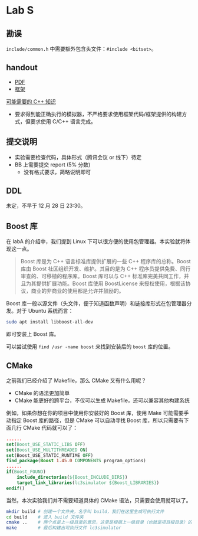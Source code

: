 # Lab S

## 勘误

`include/common.h` 中需要额外包含头文件：`#include <bitset>`。

## handout

- [PDF](/pdf/LAB_S.pdf)
- [框架](/LAB_S_Attachment.zip)

[可能需要的 C++ 知识](/resource/cpp.html)

- 要求得到能正确执行的模拟器，不严格要求使用框架代码/框架提供的构建方式，但要求使用 C/C++ 语言完成。

## 提交说明

- 实验需要检查代码，具体形式（腾讯会议 or 线下）待定
- BB 上需要提交 report (5% 分数)
  - 没有格式要求，简略说明即可

## DDL

未定，不早于 12 月 28 日 23:30。

## Boost 库

在 labA 的介绍中，我们提到 Linux 下可以很方便的使用包管理器。本实验就将体现这一点。

> Boost 库是为 C++ 语言标准库提供扩展的一些 C++ 程序库的总称。Boost 库由 Boost 社区组织开发、维护。其目的是为 C++ 程序员提供免费、同行审查的、可移植的程序库。Boost 库可以与 C++ 标准库完美共同工作，并且为其提供扩展功能。Boost 库使用 BoostLicense 来授权使用，根据该协议，商业的非商业的使用都是允许并鼓励的。

Boost 库一般以源文件（头文件，便于知道函数声明）和链接库形式在包管理器分发。对于 Ubuntu 系统而言：

```bash
sudo apt install libboost-all-dev
```

即可安装上 Boost 库。

可以尝试使用 `find /usr -name boost` 来找到安装后的 `boost` 库的位置。

## CMake

之前我们已经介绍了 Makefile，那么 CMake 又有什么用呢？

- CMake 的语法更加简单
- CMake 能更好的跨平台，不仅可以生成 Makefile，还可以兼容其他构建系统

例如，如果你想在你的项目中使用你安装好的 Boost 库，使用 Make 可能需要手动指定 Boost 库的路径，但是 CMake 可以自动寻找 Boost 库，所以只需要有下面几行 CMake 代码就可以了：

```cmake
......
set(Boost_USE_STATIC_LIBS OFF)
set(Boost_USE_MULTITHREADED ON)
set(Boost_USE_STATIC_RUNTIME OFF)
find_package(Boost 1.45.0 COMPONENTS program_options)
......
if(Boost_FOUND)
    include_directories(${Boost_INCLUDE_DIRS})
    target_link_libraries(lc3simulator ${Boost_LIBRARIES})
endif()
```

当然，本次实验我们并不需要知道具体的 CMake 语法，只需要会使用就可以了。

```bash
mkdir build # 创建一个文件夹，名字叫 build，我们在这里生成可执行文件
cd build    # 进入 build 文件夹
cmake ..    # 两个点是上一级目录的意思，这里是根据上一级目录（也就是项目根目录）的 CMake 配置文件来产生 Makefile
make        # 最后构建出可执行文件 lc3simulator
```